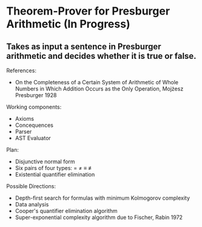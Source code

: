 # Theorem-Prover for Presburger Arithmetic (In Progress)

## Takes as input a sentence in Presburger arithmetic and decides whether it is true or false.

References:
 * On the Completeness of a Certain System of Arithmetic of Whole Numbers in Which Addition Occurs as the Only Operation, Mojżesz Presburger 1928
 
Working components:
 * Axioms
 * Concequences
 * Parser
 * AST Evaluator

Plan:
 * Disjunctive normal form
 * Six pairs of four types: = ≠ ≡ ≢
 * Existential quantifier elimination
 
 Possible Directions:
 * Depth-first search for formulas with minimum Kolmogorov complexity
 * Data analysis
 * Cooper's quantifier elimination algorithm
 * Super-exponential complexity algorithm due to Fischer, Rabin 1972
 
